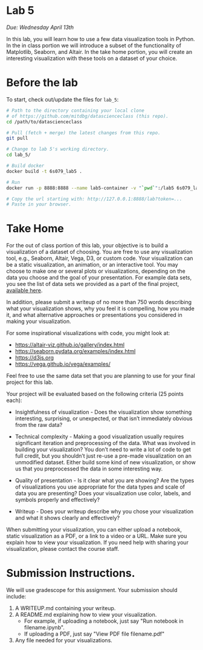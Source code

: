# Lab 5
*Due: Wednesday April 13th*

In this lab, you will learn how to use a few data visualization tools in Python. In the in class portion we will introduce a subset of the functionality of Matplotlib, Seaborn, and Altair. In the take home portion, you will create an interesting visualization with these tools on a dataset of your choice.


# Before the lab
To start, check out/update the files for `lab_5`:

```bash
# Path to the directory containing your local clone
# of https://github.com/mitdbg/datascienceclass (this repo).
cd /path/to/datascienceclass

# Pull (fetch + merge) the latest changes from this repo.
git pull

# Change to lab 5's working directory.
cd lab_5/

# Build docker
docker build -t 6s079_lab5 .

# Run
docker run -p 8888:8888 --name lab5-container -v "`pwd`":/lab5 6s079_lab5

# Copy the url starting with: http://127.0.0.1:8888/lab?token=...
# Paste in your browser.
```

# Take Home
For the out of class portion of this lab, your objective is to build a visualization of a dataset of choosing. You are free to use any visualization tool, e.g., Seaborn, Altair, Vega, D3, or custom code.  Your visualization can be a static visualization, an animation, or an interactive tool. You may choose to make one or several plots or visualizations, depending on the data you choose and the goal of your presentation. For example data sets, you see the list of data sets we provided as a part of the final project, [available here](https://docs.google.com/document/d/1pnuV0PYvAtwPSbM6wueu6vlTjllSLfPTGh-stWpE_Fo/edit#heading=h.lpo62ee9zux6).

In addition, please submit a writeup of no more than 750 words describing what your visualization shows, why you feel it is compelling, how you made it,  and what alternative approaches or presentations you considered in making your visualization.

For some inspirational visualizations with code, you might look at:

* https://altair-viz.github.io/gallery/index.html 
* https://seaborn.pydata.org/examples/index.html
* https://d3js.org
* https://vega.github.io/vega/examples/

Feel free to use the same data set that you are planning to use for your final project for this lab.

Your project will be evaluated based on the following criteria (25 points each):

* Insightfulness of visualization - Does the visualization show something interesting, surprising, or unexpected, or that isn’t immediately obvious from the raw data?

* Technical complexity -  Making a good visualization usually requires significant iteration and preprocessing of the data.  What was involved in building your visualization?  You don’t need to write a lot of code to get full credit, but you shouldn’t just  re-use a pre-made visualization on an unmodified dataset.   Either build some kind of new visualization, or show us that you preprocessed the data in some interesting way.

* Quality of presentation -  Is it clear what you are showing?   Are the types of visualizations you use appropriate for the data types and scale of data you are presenting? Does your visualization use color, labels, and symbols properly and effectively?

* Writeup - Does your writeup describe why you chose your visualization and what it shows clearly and effectively?

When submitting your visualization, you can either upload a notebook, static visualization as a PDF, or a link to a video or a URL. Make sure you explain how to view your visualization. If you need help with sharing your visualization, please contact the course staff.

# Submission Instructions.
We will use gradescope for this assignment. Your submission should include:
1. A WRITEUP.md containing your writeup.
2. A README.md explaining how to view your visualization.
    * For example, if uploading a notebook, just say "Run notebook in filename.ipynb".
    * If uploading a PDF, just say "View PDF file filename.pdf"
3. Any file needed for your visualizations.
